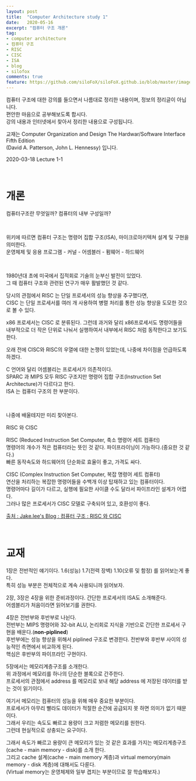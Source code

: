 ```yaml
---
layout: post
title:  "Computer Architecture study 1"
date:   2020-05-16
excerpt: "컴퓨터 구조 개론"
tag:
- computer architecture
- 컴퓨터 구조
- RISC
- CISC
- ISA
- blog
- silofox
comments: true
feature: https://github.com/siloFoX/siloFoX.github.io/blob/master/images/computer-architecture/computer-architecture-feature.jpg?raw=true
---
```


컴퓨터 구조에 대한 강의를 들으면서 나름대로 정리한 내용이며, 정보의 정리글이 아닙니다.<br>
편안한 마음으로 공부해보도록 합시다.<br>
강의 내용과 인터넷에서 찾아서 정리한 내용으로 구성됩니다.<br>

교재는 Computer Organization and Design The Hardwar/Software Interface Fifth Edition<br>
(David A. Patterson, John L. Hennessy) 입니다.

2020-03-18 Lecture 1-1

<br>

# 개론

컴퓨터구조란 무엇일까?
컴퓨터의 내부 구성일까?

<br>

>
위키에 따르면 컴퓨터 구조는 명령어 집합 구조(ISA), 마이크로아키텍쳐 설계 및 구현을 의미한다.<br>
운영체제 및 응용 프로그램 - 커널 - 어셈블러 - 펌웨어 - 하드웨어 
>

<br>

1980년대 초에 미국에서 집적회로 기술의 눈부신 발전이 있었다.<br>
그 때 컴퓨터 구조와 관련된 연구가 매우 활발했던 것 같다.

당시의 관점에서 RISC 는 단일 프로세서의 성능 향상을 추구했다면,<br>
CISC 는 단일 프로세서를 여러 개 사용하여 병렬 처리를 통한 성능 향상을 도모한 것으로 볼 수 있다.

x86 프로세서는 CISC 로 분류된다. 그런데 과거와 달리 x86프로세서도 명령어들을 <br>
내부적으로 더 작은 단위로 나눠서 실행하여서 내부에서 RISC 처럼 동작한다고 보기도 한다.<br>

오래 전에 CISC와 RISC의 우열에 대한 논쟁이 있었는데, 나중에 차이점을 언급하도록 하겠다.

C 언어와 달리 어셈블리는 프로세서가 의존적이다.<br>
SPARC 과 MIPS 모두 RISC 구조지만 명령어 집합 구조(Instruction Set Architecture)가 다르다고 한다.<br>
ISA 는 컴퓨터 구조의 한 부분이다.

<br>

>
나중에 배울테지만 미리 찾아본다.
>
RISC 와 CISC
>
RISC (Reduced Instruction Set Computer, 축소 명령어 세트 컴퓨터)<br>
명령어의 개수가 적은 컴퓨터라는 뜻인 것 같다. 파이프라이닝이 가능하다.(중요한 것 같다.)<br>
빠른 동작속도와 하드웨어의 단순화로 효율이 좋고, 가격도 싸다.
>
CISC (Complex Instruction Set Computer, 복잡 명령어 세트 컴퓨터)<br>
연산을 처리하는 복잡한 명령어들을 수백개 이상 탑재하고 있는 컴퓨터이다.<br>
명령어마다 길이가 다르고, 실행에 필요한 사이클 수도 달라서 파이프라인 설계가 어렵다.<br>
그러나 많은 프로세서가 CISC 모델로 구축되어 있고, 호환성이 좋다.
>
[출처 : Jake.lee's Blog : 컴퓨터 구조 : RISC 와 CISC](https://frontalnh.github.io/2018/04/17/%EC%BB%B4%ED%93%A8%ED%84%B0-%EA%B5%AC%EC%A1%B0-risc-%EC%99%80-cisc-%EA%B5%AC%EC%A1%B0/)
>

<br>

# 교재

1장은 전반적인 얘기이다. 1.6(성능) 1.7(전력 장벽) 1.10(오류 및 함정) 를 읽어보는게 좋다.<br>
특히 성능 부분은 전체적으로 계속 사용되니까 읽어보자.

2장, 3장은 4장을 위한 준비과정이다. 간단한 프로세서의 ISA도 소개해준다.<br>
어셈블리가 처음이라면 읽어보기를 권한다. 

4장은 전반부와 후반부로 나뉜다.<br>
전반부는 MIPS 명령어와 32-bit ALU, 논리회로 지식을 기반으로 간단한 프로세서 구현을 배운다.(<b>non-piplined</b>)<br>
후반부에는 성능 향상을 위해서 piplined 구조로 변경한다. 전반부와 후반부 사이의 성능적인 측면에서 비교하게 된다. <br>
핵심은 후반부의 파이프라인 구현이다.

5장에서는 메모리계층구조를 소개한다.<br>
위 과정에서 메모리를 하나의 단순한 블록으로 간주한다.<br>
프로세서의 관점에서 address 를 메모리로 보내 해당 address 에 저장된 데이터를 받는 것이 읽기이다.<br>

여기서 메모리는 컴퓨터의 성능을 위해 매우 중요한 부분이다.<br>
프로세서가 아무리 빨라도 데이터가 적절한 순간에 공급되지 못 하면 의미가 없기 때문이다.<br>
그래서 우리는 속도도 빠르고 용량이 크고 저렴한 메모리를 원한다.<br>
그런데 현실적으로 상충되는 요구이다.

그래서 속도가 빠르고 용량이 큰 메모리가 있는 것 같은 효과를 가지는 메모리계층구조(cache - main memory - disk)를 소개 한다.<br>
그리고 cache 설계(cache - main memory 계층)과 virtual memory(main memory - disk 계층)에 대해서도 다룬다.<br>
(Virtual memory는 운영체제와 일부 겹치는 부분이므로 잘 학습해보자.)
